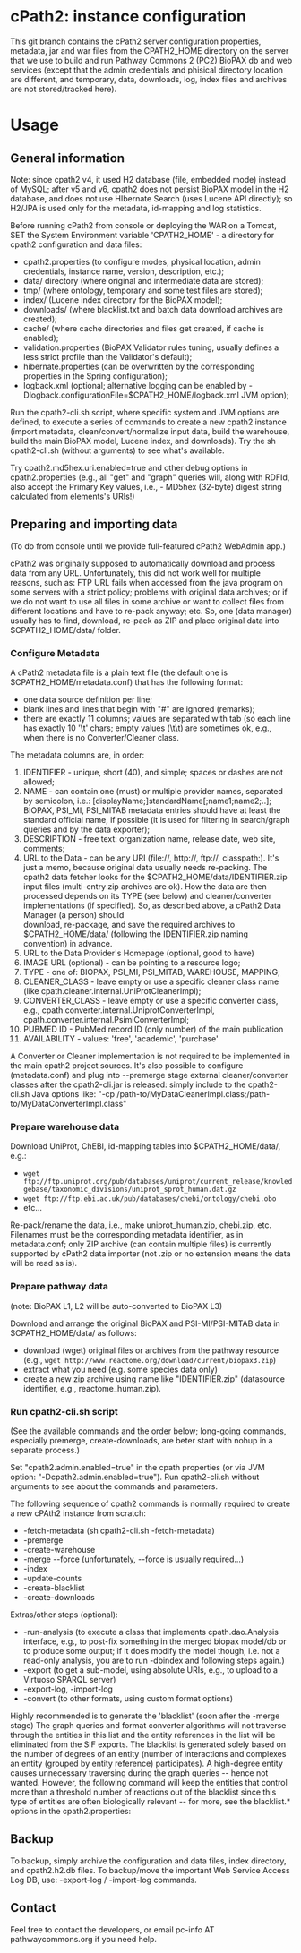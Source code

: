 # cPath2: instance configuration

This git branch contains the cPath2 server configuration properties, 
metadata, jar and war files from the CPATH2_HOME directory on the server 
that we use to build and run Pathway Commons 2 (PC2) BioPAX db and web services
(except that the admin credentials and phisical directory location are different, 
and temporary, data, downloads, log, index files and archives are not stored/tracked here).

# Usage

## General information

Note: since cpath2 v4, it used H2 database (file, embedded mode) instead of MySQL;
after v5 and v6, cpath2 does not persist BioPAX model in the H2 database, 
and does not use HIbernate Search (uses Lucene API directly); so H2/JPA is used
only for the metadata, id-mapping and log statistics.

  Before running cPath2 from console or deploying the WAR on a Tomcat,
SET the System Environment variable 'CPATH2_HOME' - a directory for 
cpath2 configuration and data files: 
- cpath2.properties (to configure modes, physical location, admin credentials, instance name, version, description, etc.);
- data/ directory (where original and intermediate data are stored);
- tmp/ (where ontology, temporary and some test files are stored); 
- index/ (Lucene index directory for the BioPAX model);
- downloads/ (where blacklist.txt and batch data download archives are created);
- cache/ (where cache directories and files get created, if cache is enabled);
- validation.properties (BioPAX Validator rules tuning, usually defines a less strict profile than the Validator's default);
- hibernate.properties (can be overwritten by the corresponding properties in the Spring configuration);
- logback.xml (optional; alternative logging can be enabled by -Dlogback.configurationFile=$CPATH2_HOME/logback.xml JVM option);

Run the cpath2-cli.sh script, where specific system and JVM options are defined, 
to execute a series of commands to create a new cpath2 instance (import metadata, 
clean/convert/normalize input data, build the warehouse, build the main BioPAX model, Lucene index, and downloads).
Try the sh cpath2-cli.sh (without arguments) to see what's available.

Try cpath2.md5hex.uri.enabled=true and other debug options in cpath2.properties
(e.g., all "get" and "graph" queries will, along with RDFId, also accept the Primary Key values,
i.e., - MD5hex (32-byte) digest string calculated from elements's URIs!) 

## Preparing and importing data
(To do from console until we provide full-featured cPath2 WebAdmin app.) 

cPath2 was originally supposed to automatically download and process data from any URL.
Unfortunately, this did not work well for multiple reasons, such as:
FTP URL fails when accessed from the java program on some servers with a strict policy; 
problems with original data archives; or if we do not want to use all files in some archive
or want to collect files from different locations and have to re-pack anyway; etc. 
So, one (data manager) usually has to find, download,
re-pack as ZIP and place original data into $CPATH2_HOME/data/ folder.

### Configure Metadata

A cPath2 metadata file is a plain text file (the default one is $CPATH2_HOME/metadata.conf) 
that has the following format:
 - one data source definition per line;
 - blank lines and lines that begin with "#" are ignored (remarks);
 - there are exactly 11 columns; values are separated with tab (so each line has exactly 10 '\t' chars; 
   empty values (\t\t) are sometimes ok, e.g., when there is no Converter/Cleaner class.
 
The metadata columns are, in order: 
 1. IDENTIFIER - unique, short (40), and simple; spaces or dashes are not allowed;
 2. NAME - can contain one (must) or multiple provider names, separated 
 by semicolon, i.e.: [displayName;]standardName[;name1;name2;..];
 BIOPAX, PSI_MI, PSI_MITAB metadata entries should have at least the standard 
 official name, if possible (it is used for filtering in search/graph queries and by the data exporter);
 3. DESCRIPTION - free text: organization name, release date, web site, comments;
 4. URL to the Data - can be any URI (file://, http://, ftp://, classpath:). 
 It's just a memo, because original data usually needs re-packing.
 The cpath2 data fetcher looks for the $CPATH2_HOME/data/IDENTIFIER.zip 
 input files (multi-entry zip archives are ok). How the data are then processed depends 
 on its TYPE (see below) and cleaner/converter implementations (if specified).
 So, as described above, a cPath2 Data Manager (a person) should  
 download, re-package, and save the required archives to $CPATH2_HOME/data/
 (following the IDENTIFIER.zip naming convention) in advance.
 5. URL to the Data Provider's Homepage (optional, good to have)
 6. IMAGE URL (optional) - can be pointing to a resource logo;
 7. TYPE - one of: BIOPAX, PSI_MI, PSI_MITAB, WAREHOUSE, MAPPING;
 8. CLEANER_CLASS - leave empty or use a specific cleaner class name (like cpath.cleaner.internal.UniProtCleanerImpl);
 9. CONVERTER_CLASS - leave empty or use a specific converter class, 
 e.g., cpath.converter.internal.UniprotConverterImpl, cpath.converter.internal.PsimiConverterImpl;
 10. PUBMED ID - PubMed record ID (only number) of the main publication
 11. AVAILABILITY - values: 'free', 'academic', 'purchase'

A Converter or Cleaner implementation is not required to be implemented in the main cpath2 project sources. 
It's also possible to configure (metadata.conf) and plug into --premerge stage external 
cleaner/converter classes after the cpath2-cli.jar is released:
simply include to the cpath2-cli.sh Java options like: "-cp /path-to/MyDataCleanerImpl.class;/path-to/MyDataConverterImpl.class" 

### Prepare warehouse data

Download UniProt, ChEBI, id-mapping tables into $CPATH2_HOME/data/, e.g.:
 - `wget ftp://ftp.uniprot.org/pub/databases/uniprot/current_release/knowledgebase/taxonomic_divisions/uniprot_sprot_human.dat.gz`
 - `wget ftp://ftp.ebi.ac.uk/pub/databases/chebi/ontology/chebi.obo`
 - etc...

Re-pack/rename the data, i.e., make uniprot_human.zip, chebi.zip, etc.  
Filenames must be the corresponding metadata identifier, as in metadata.conf; 
only ZIP archive (can contain multiple files) is currently supported by cPath2 data importer 
(not .zip or no extension means the data will be read as is).

### Prepare pathway data 
(note: BioPAX L1, L2 will be auto-converted to BioPAX L3) 

Download and arrange the original BioPAX and PSI-MI/PSI-MITAB data in $CPATH2_HOME/data/ as follows:
 - download (wget) original files or archives from the pathway resource (e.g., `wget http://www.reactome.org/download/current/biopax3.zip`) 
 - extract what you need (e.g. some species data only)
 - create a new zip archive using name like "IDENTIFIER.zip" (datasource identifier, e.g., reactome_human.zip).

### Run cpath2-cli.sh script 
(See the available commands and the order below; 
long-going commands, especially premerge, create-downloads, 
are beter start with nohup in a separate process.)

Set "cpath2.admin.enabled=true" in the cpath properties (or via JVM option: "-Dcpath2.admin.enabled=true").
Run cpath2-cli.sh without arguments to see about the commands and parameters.

The following sequence of cpath2 commands is normally required 
to create a new cPAth2 instance from scratch: 
 - -fetch-metadata (sh cpath2-cli.sh -fetch-metadata)
 - -premerge 
 - -create-warehouse
 - -merge --force (unfortunately, --force is usually required...)
 - -index
 - -update-counts
 - -create-blacklist
 - -create-downloads

Extras/other steps (optional):
 - -run-analysis (to execute a class that implements cpath.dao.Analysis interface, 
  e.g., to post-fix something in the merged biopax model/db or to produce some output; 
  if it does modify the model though, i.e. not a read-only analysis, 
  you are to run -dbindex and following steps again.)
 - -export (to get a sub-model, using absolute URIs, e.g., to upload to a Virtuoso SPARQL server)
 - -export-log, -import-log
 - -convert (to other formats, using custom format options)

Highly recommended is to generate the 'blacklist' (soon after the -merge stage)
The graph queries and format converter algorithms will not
traverse through the entities in this list and the entity references in the
list will be eliminated from the SIF exports. The blacklist is generated 
solely based on the number of degrees of an entity (number of interactions 
and complexes an entity (grouped by entity reference) participates). 
A high-degree entity causes unnecessary traversing during the graph queries 
-- hence not wanted. However, the following command will keep the entities 
that control more than a threshold number of reactions out of the blacklist 
since this type of entities are often biologically relevant -- for more, see 
the blacklist.* options in the cpath2.properties:

## Backup
To backup, simply archive the configuration and data files, index directory, and cpath2.h2.db files.
To backup/move the important Web Service Access Log DB, use: -export-log / -import-log commands.

## Contact
Feel free to contact the developers, or email pc-info AT pathwaycommons.org if you need help.

